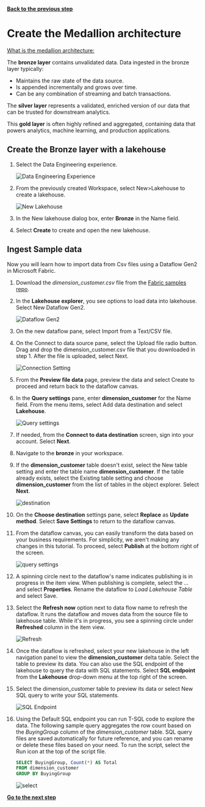 [**Back to the previous step**](/FromZeroToHero_Parma/Analytics%20-%20How%20To%20Proceed/1_Create_MS_Fabric_workspace.md)

# Create the Medallion architecture

[What is the medallion architecture:](https://learn.microsoft.com/en-us/azure/databricks/lakehouse/medallion)

The **bronze layer** contains unvalidated data. Data ingested in the bronze layer typically:

- Maintains the raw state of the data source.
- Is appended incrementally and grows over time.
- Can be any combination of streaming and batch transactions.

The **silver layer** represents a validated, enriched version of our data that can be trusted for downstream analytics.

This **gold layer** is often highly refined and aggregated, containing data that powers analytics, machine learning, and production applications.

## Create the Bronze layer with a lakehouse

1. Select the Data Engineering experience.

    ![Data Engineering Experience](../Images/select-data-engineering-experience.png)

2. From the previously created Workspace, select New>Lakehouse to create a lakehouse.

    ![New Lakehouse](../Images/new-lakehouse.png)

3. In the New lakehouse dialog box, enter **Bronze** in the Name field.
4. Select **Create** to create and open the new lakehouse.

## Ingest Sample data

Now you will learn how to import data from Csv files using a Dataflow Gen2 in Microsoft Fabric.

1. Download the *dimension_customer.csv* file from the [Fabric samples repo](https://github.com/microsoft/fabric-samples/blob/689e78676174d4627fc3855165bde9100cb4d19e/docs-samples/data-engineering/dimension_customer.csv).
2. In the **Lakehouse explorer**, you see options to load data into lakehouse. Select New Dataflow Gen2.

    ![Dataflow Gen2](/FromZeroToHero_Parma/Images/load-data-lakehouse-option.png)

3. On the new dataflow pane, select Import from a Text/CSV file.
4. On the Connect to data source pane, select the Upload file radio button. Drag and drop the dimension_customer.csv file that you downloaded in step 1. After the file is uploaded, select Next.

    ![Connection Setting](../Images/connection-settings-upload.png)

5. From the **Preview file data** page, preview the data and select Create to proceed and return back to the dataflow canvas.
6. In the **Query settings** pane, enter **dimension_customer** for the Name field. From the menu items, select Add data destination and select **Lakehouse**.

    ![Query settings](../Images/query-settings-add-destination.png)

7. If needed, from the **Connect to data destination** screen, sign into your account. Select **Next**.
8. Navigate to the **bronze** in your workspace.
9. If the **dimension_customer** table doesn't exist, select the New table setting and enter the table name **dimension_customer**. If the table already exists, select the Existing table setting and choose **dimension_customer** from the list of tables in the object explorer. Select **Next**.

    ![destination](../Images/choose-destination-table.png)

10. On the **Choose destination** settings pane, select **Replace** as **Update method**. Select **Save Settings** to return to the dataflow canvas.
11. From the dataflow canvas, you can easily transform the data based on your business requirements. For simplicity, we aren't making any changes in this tutorial. To proceed, select **Publish** at the bottom right of the screen.</br>  

    ![query settings](../Images/query-settings-publish.png)

12. A spinning circle next to the dataflow's name indicates publishing is in progress in the item view. When publishing is complete, select the ... and select **Properties**. Rename the dataflow to *Load Lakehouse Table* and select Save.
13. Select the **Refresh now** option next to data flow name to refresh the dataflow. It runs the dataflow and moves data from the source file to lakehouse table. While it's in progress, you see a spinning circle under **Refreshed** column in the item view.</br>  

    ![Refresh](../Images/dataflow-refresh-now.png)

14. Once the dataflow is refreshed, select your new lakehouse in the left navigation panel to view the **dimension_customer** delta table. Select the table to preview its data. You can also use the SQL endpoint of the lakehouse to query the data with SQL statements. Select **SQL endpoint** from the **Lakehouse** drop-down menu at the top right of the screen.
15. Select the dimension_customer table to preview its data or select New SQL query to write your SQL statements.</br>  

    ![SQL Endpoint](/FromZeroToHero_Parma/Images/warehouse-mode-new-sql.png)

16. Using the Default SQL endpoint you can run T-SQL code to explore the data. The following sample query aggregates the row count based on the *BuyingGroup* column of the *dimension_customer* table. SQL query files are saved automatically for future reference, and you can rename or delete these files based on your need. To run the script, select the Run icon at the top of the script file.
  
    ``` sql
    SELECT BuyingGroup, Count(*) AS Total
    FROM dimension_customer
    GROUP BY BuyingGroup
    ```

    ![select](/FromZeroToHero_Parma/Images/select%20run.png)

[**Go to the next step**](/FromZeroToHero_Parma/Analytics%20-%20How%20To%20Proceed/3_Explore_the_Default_Dataset.md)
